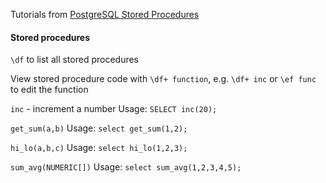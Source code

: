 
Tutorials from [PostgreSQL Stored Procedures](http://www.postgresqltutorial.com/postgresql-stored-procedures/)

#### Stored procedures

`\df` to list all stored procedures

View stored procedure code with `\df+ function`, e.g. `\df+ inc` or `\ef func` to edit the function

`inc` - increment a number
Usage: `SELECT inc(20);`


`get_sum(a,b)`
Usage: `select get_sum(1,2);`


`hi_lo(a,b,c)`
Usage: `select hi_lo(1,2,3);`


`sum_avg(NUMERIC[])`
Usage: `select sum_avg(1,2,3,4,5);`
